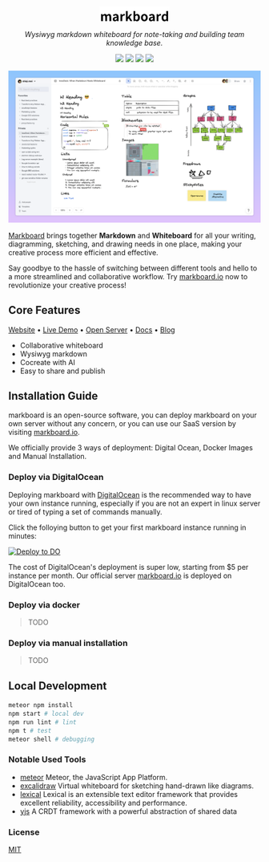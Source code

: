 <p align="center">
  <a href="https://markboard.io" target="_blank">
    <img src="./public/images/title.png" height="30" alt="markboard" />
  </a>
</p>
<p align="center"><i>Wysiwyg markdown whiteboard for note-taking and building team knowledge base.</i></p>

<p align="center">
 <img src="https://img.shields.io/github/license/markboard-io/markboard?style=flat-square" />
 <img src="https://img.shields.io/github/issues/markboard-io/markboard?style=flat-square"">
 <img src="https://img.shields.io/github/stars/markboard-io/markboard?style=flat-square" />
 <img src="https://img.shields.io/github/commit-activity/w/markboard-io/markboard?style=flat-square" />
</p>

<a href="https://markboard.io" target="_blank">
<img src="./public/images/preview.png" alt="markboard Preview" />
</a>

[Markboard](https://markboard.io) brings together **Markdown** and **Whiteboard** for all your writing, diagramming, sketching, and drawing needs in one place, making your creative process more efficient and effective.

Say goodbye to the hassle of switching between different tools and hello to a more streamlined and collaborative workflow. Try <a href="https://markboard.io" target="_blank">markboard.io</a> now to revolutionize your creative process!

## Core Features

[Website](https://markboard.io) • [Live Demo](https://markboard.io) • [Open Server](https://markboard.io) • [Docs](https://markboard.io/docs) • [Blog](https://markboard.io/blog)

- Collaborative whiteboard
- Wysiwyg markdown
- Cocreate with AI
- Easy to share and publish

## Installation Guide

markboard is an open-source software, you can deploy markboard on your own server without any concern, or you can use our SaaS version by visiting [markboard.io](https://markboard.io).

We officially provide 3 ways of deployment: Digital Ocean, Docker Images and Manual Installation.

### Deploy via DigitalOcean

Deploying markboard with [DigitalOcean](digitalocean.com) is the recommended way to have your own instance running, especially if you are not an expert in linux server or tired of typing a set of commands manually.

Click the folloying button to get your first markboard instance running in minutes:

<p>
  <a href="https://cloud.digitalocean.com/apps/new?repo=https://github.com/markboard/markboard/tree/main" target="_blank">
  <img src="https://www.deploytodo.com/do-btn-blue.svg" alt="Deploy to DO">
  </a>
</p>

The cost of DigitalOcean's deployment is super low, starting from $5 per instance per month. Our official server [markboard.io](https://markboard.io) is deployed on DigitalOcean too.

### Deploy via docker

> TODO

### Deploy via manual installation

> TODO

## Local Development

```bash
meteor npm install
npm start # local dev
npm run lint # lint
npm t # test
meteor shell # debugging
```

### Notable Used Tools

- [meteor](https://github.com/meteor/meteor) Meteor, the JavaScript App Platform.
- [excalidraw](https://github.com/excalidraw/excalidraw) Virtual whiteboard for sketching hand-drawn like diagrams.
- [lexical](https://github.com/facebook/lexical) Lexical is an extensible text editor framework that provides excellent reliability, accessibility and performance.
- [yjs](https://github.com/yjs/yjs) A CRDT framework with a powerful abstraction of shared data

### License

[MIT](./LICENSE)
